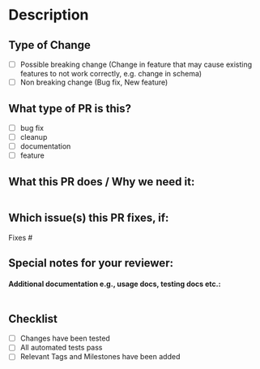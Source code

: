 <!--  This PR Template is taken with inspiration from kubernetes's open source repo: https://github.com/kubernetes/kubernetes/blob/master/.github/PULL_REQUEST_TEMPLATE.md
-->

# Description

<!--- Please include a short summary of the change -->

## Type of Change

- [ ] Possible breaking change (Change in feature that may cause existing features to not work correctly, e.g. change in
  schema)
- [ ] Non breaking change (Bug fix, New feature)

## What type of PR is this?

<!--
Add one of the following kinds:
- Bug Fix
- Clean Up
- Documentation
- Feature
-->

- [ ] bug fix
- [ ] cleanup
- [ ] documentation
- [ ] feature

## What this PR does / Why we need it:

```docs

```

## Which issue(s) this PR fixes, if:

<!--
*Automatically closes linked issue when PR is merged.
Usage: `Fixes #<issue number>`, or `Fixes (paste link of issue)`.
keywords:
- `close`
- `closes`
- `closed`
- `fix`
- `fixes`
- `fixed`
- `resolve`
- `resolves`
- `resolved`
-->

Fixes #

## Special notes for your reviewer:

#### Additional documentation e.g., usage docs, testing docs etc.:

<!--
This section can be blank if this pull request does not require a release note.
When adding links which point to resources within git repositories, like the
supporting documentations, please reference a specific commit and avoid
linking directly to the master branch. This ensures that links reference a
specific point in time, rather than a document that may change over time.
See here for guidance on getting permanent links to files: https://help.github.com/en/articles/getting-permanent-links-to-files
Please use the following format for linking documentation:
- [Usage]: <link>
- [Other doc]: <link>
-->

```docs

```

## Checklist

- [ ] Changes have been tested
- [ ] All automated tests pass
- [ ] Relevant Tags and Milestones have been added